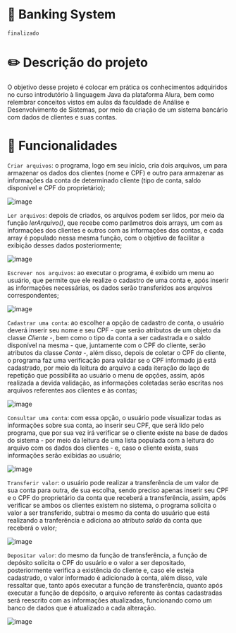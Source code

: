 # 🏦 Banking System
`finalizado`

# ✏️ Descrição do projeto
O objetivo desse projeto é colocar em prática os conhecimentos adquiridos no curso introdutório à linguagem Java da plataforma Alura, bem como relembrar conceitos vistos em aulas da faculdade de Análise e Desenvolvimento de Sistemas, por meio da criação de um sistema bancário com dados de clientes e suas contas.

# 🔨 Funcionalidades
`Criar arquivos`: o programa, logo em seu início, cria dois arquivos, um para armazenar os dados dos clientes (nome e CPF) e outro para armazenar as informações da conta de determinado cliente (tipo de conta, saldo disponível e CPF do proprietário);

  ![image](https://github.com/Maria-Faria/BankingSystem/assets/114308727/60886ad4-e9fa-4443-8614-f314b0daf47a)

`Ler arquivos`: depois de criados, os arquivos podem ser lidos, por meio da função _lerArquivo()_, que recebe como parâmetros dois arrays, um com as informações dos clientes e outros com as informações das contas, e cada array é populado nessa mesma função, com o objetivo de facilitar a exibição desses dados posteriormente;

  ![image](https://github.com/Maria-Faria/BankingSystem/assets/114308727/0bd7e948-e860-43a6-be69-a9da19084c48)

`Escrever nos arquivos`: ao executar o programa, é exibido um menu ao usuário, que permite que ele realize o cadastro de uma conta e, após inserir as informações necessárias, os dados serão transferidos aos arquivos correspondentes;

  ![image](https://github.com/Maria-Faria/BankingSystem/assets/114308727/5c665218-a586-4e19-ad21-c522b46e8acd)

`Cadastrar uma conta`: ao escolher a opção de cadastro de conta, o usuário deverá inserir seu nome e seu CPF - que serão atributos de um objeto da classe _Cliente_ -, bem como o tipo da conta a ser cadastrada e o saldo disponível na mesma - que, juntamente com o CPF do cliente, serão atributos da classe _Conta_ -, além disso, depois de coletar o CPF do cliente, o programa faz uma verificação para validar se o CPF informado já está cadastrado, por meio da leitura do arquivo a cada iteração do laço de repetição que possibilita ao usuário o menu de opções, assim, após realizada a devida validação, as informações coletadas serão escritas nos arquivos referentes aos clientes e às contas;

  ![image](https://github.com/Maria-Faria/BankingSystem/assets/114308727/eb84b631-5cc6-473b-b804-c6c34bc0e729)

`Consultar uma conta`: com essa opção, o usuário pode visualizar todas as informações sobre sua conta, ao inserir seu CPF, que será lido pelo programa, que por sua vez irá verificar se o cliente existe na base de dados do sistema - por meio da leitura de uma lista populada com a leitura do arquivo com os dados dos clientes - e, caso o cliente exista, suas informações serão exibidas ao usuário;

  ![image](https://github.com/Maria-Faria/BankingSystem/assets/114308727/fab8b701-07f0-477d-af8d-cbc4203e9a88)

`Transferir valor`: o usuário pode realizar a transferência de um valor de sua conta para outra, de sua escolha, sendo preciso apenas inserir seu CPF e o CPF do proprietário da conta que receberá a transferência, assim, após verificar se ambos os clientes existem no sistema, o programa solicita o valor a ser transferido, subtrai o mesmo da conta do usuário que está realizando a tranferência e adiciona ao atributo _saldo_ da conta que receberá o valor;

  ![image](https://github.com/Maria-Faria/BankingSystem/assets/114308727/4641de7e-1a02-476b-a816-3a412c19f463)


`Depositar valor`: do mesmo da função de transferência, a função de depósito solicita o CPF do usuário e o valor a ser depositado, posteriormente verifica a existência do cliente e, caso ele esteja cadastrado, o valor informado é adicionado à conta, além disso, vale ressaltar que, tanto após executar a função de transferência, quanto após executar a função de depósito, o arquivo referente às contas cadastradas será reescrito com as informações atualizadas, funcionando como um banco de dados que é atualizado a cada alteração.

  ![image](https://github.com/Maria-Faria/BankingSystem/assets/114308727/142ad826-6d26-41d1-906f-6d55a1bf1ad8)

